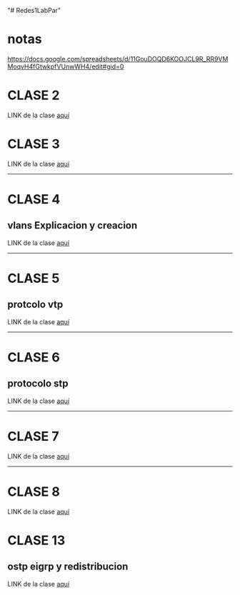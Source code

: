 "# Redes1LabPar" 
# notas
https://docs.google.com/spreadsheets/d/11GouDOQD6KOOJCL9R_RR9VMMoqvH4fGtwkpfVUnwWH4/edit#gid=0
# CLASE 2

LINK de la clase [aquí](https://www.youtube.com/watch?v=0fA41VwkvcE)
# CLASE 3
LINK de la clase [aquí](https://www.youtube.com/watch?v=1xF2Hoe1K6c)

***
# CLASE 4
## vlans Explicacion y creacion 

LINK de la clase [aquí](https://youtu.be/b-hCX5lxyJ4)

***
# CLASE 5
## protcolo vtp 

LINK de la clase [aquí](https://www.youtube.com/watch?v=cVUIezTT1vQ)

***
# CLASE 6
## protocolo stp 

LINK de la clase [aquí](https://www.youtube.com/watch?v=bVt2bBVgBAk)

***
# CLASE 7

LINK de la clase [aquí]()

***
# CLASE 8

LINK de la clase [aquí]()

# CLASE 13
##  ostp eigrp y redistribucion 
LINK de la clase [aquí](https://youtu.be/5mTvv53CJ28)
